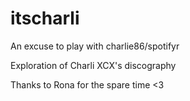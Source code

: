 # itscharli
An excuse to play with charlie86/spotifyr

Exploration of Charli XCX's discography 

Thanks to Rona for the spare time <3 
